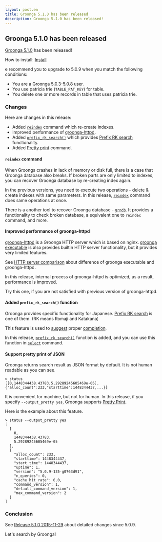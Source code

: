 ```yaml
---
layout: post.en
title: Groonga 5.1.0 has been released
description: Groonga 5.1.0 has been released!
---
```


## Groonga 5.1.0 has been released

[Groonga 5.1.0](/docs/news.html#release-5-1-0) has been released!

How to install: [Install](/docs/install.html)

e recommend you to upgrade to 5.0.9 when you match the following conditions:

  * You are a Groonga 5.0.3-5.0.8 user.
  * You use patricia trie (`TABLE_PAT_KEY`) for table.
  * You delete one or more records in table that uses patricia trie.

### Changes

Here are changes in this release:

  * Added [`reindex`](/docs/reference/commands/reindex.html) command which re-create indexes.
  * Improved performance of [groonga-httpd](/docs/reference/executables/groonga-httpd.html).
  * Added [`prefix_rk_search()`](/docs/reference/functions/prefix_rk_search.html) which provides [Prefix RK search](/docs/reference/operations/prefix_rk_search.html) functionality.
  * Added [Pretty print](/docs/reference/command/pretty_print.html) command.

#### `reindex` command

When Groonga crashes in lack of memory or disk full, there is a case that Groonga database also breaks. If broken parts are only limited to indexes, you can recover Groonga database by re-creating index again.

In the previous versions, you need to execute two operations - delete & create indexes with same parameters. In this release, [`reindex`](/docs/reference/commands/reindex.html) command does same operations at once.

There is a another tool to recover Groonga database - [`grndb`](/docs/reference/executables/grndb.html).
It provides a functionality to check broken database, a equivalent one to `reindex` command, and more.

#### Improved performance of groonga-httpd

[groonga-httpd](/docs/reference/executables/groonga-httpd.html) is a Groonga HTTP server which is based on nginx.
[groonga executable](/docs/reference/executables/groonga.html) is also provides builtin HTTP server functionality, but it provides very limited features.

See [HTTP server comparison](/docs/server/http.html) about difference of groonga executable and groonga-httpd.

In this release, internal process of groonga-httpd is optimized, as a result, performance is improved.

Try this one, if you are not satisfied with previous version of groonga-httpd.

#### Added `prefix_rk_search()` function

Groonga provides specific functionality for Japanese.
[Prefix RK search](/docs/reference/operations/prefix_rk_search.html) is one of them. (RK means Romaji and Katakana)

This feature is used to [suggest](/docs/reference/suggest.html) proper [completion](/docs/reference/suggest/completion.html).

In this release, [`prefix_rk_search()`](/docs/reference/functions/prefix_rk_search.html) function is added, and you can use this function in [`select`](/docs/reference/commands/select.html) command.

#### Support pretty print of JSON

Groonga returns search result as JSON format by default. It is not human readable as you can see.

```text
> status
[[0,1448344438.43783,5.29289245605469e-05],{"alloc_count":233,"starttime":1448344437,...}]
```

It is convenient for machine, but not for human.
In this release, if you specify `--output_pretty yes`, Groonga supports [Pretty Print](/docs/reference/command/pretty_print.html).

Here is the example about this feature.

```text
> status --output_pretty yes
[
  [
    0,
    1448344438.43783,
    5.29289245605469e-05
  ],
  {
    "alloc_count": 233,
    "starttime": 1448344437,
    "start_time": 1448344437,
    "uptime": 1,
    "version": "5.0.9-135-g0763d91",
    "n_queries": 0,
    "cache_hit_rate": 0.0,
    "command_version": 1,
    "default_command_version": 1,
    "max_command_version": 2
  }
]
```

### Conclusion

See [Release 5.1.0 2015-11-29](/docs/news.html#release-5-1-0) about detailed changes since 5.0.9.

Let's search by Groonga!
